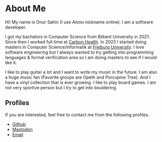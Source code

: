 # About Me

Hi! My name is Onur Sahin (I use Aiono nickname online). I am a software developer. 

I got my bachelors in Computer Science from Bilkent University in 2021. Since then I worked full time at [Carbon Health](https://carbonhealth.com/). In 2023 I started doing masters in Computer Science/Informatik at [Freiburg University](https://uni-freiburg.de/en/). I love software engineering but I always wanted to try getting into programming languages & formal verification area so I am doing masters to see if I would like it.

I like to play guitar a lot and I want to write my music in the future. I am also a huge music fan (Favorite groups are Opeth and Porcupine Tree). And I have a vinyl collection that is ever growing. I like to play board games. I am not very sportive person but I try to get into bouldering.

## Profiles
If you are interested, feel free to contact me from the following profiles.
* [Github](https://github.com/onsah)
* [Mastodon](https://mastodon.social/@aiono)
* [Email](mailto:sahinonur2000@hotmail.com)
